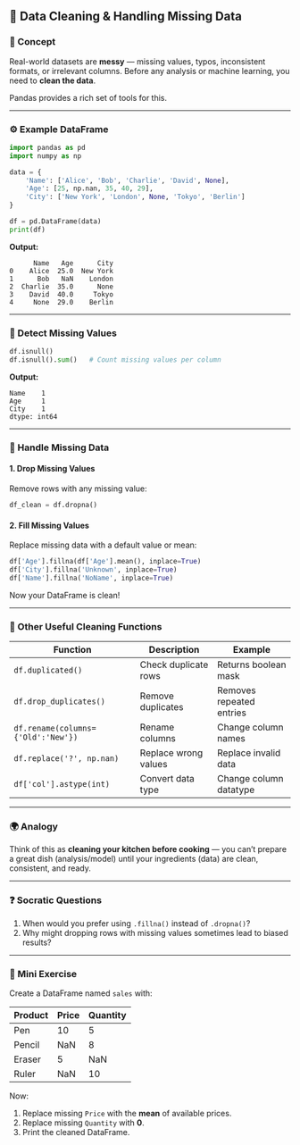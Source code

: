 ## 🧩 Data Cleaning & Handling Missing Data

### 🧠 Concept

Real-world datasets are **messy** — missing values, typos, inconsistent formats, or irrelevant columns.
Before any analysis or machine learning, you need to **clean the data**.

Pandas provides a rich set of tools for this.

---

### ⚙️ Example DataFrame

```python
import pandas as pd
import numpy as np

data = {
    'Name': ['Alice', 'Bob', 'Charlie', 'David', None],
    'Age': [25, np.nan, 35, 40, 29],
    'City': ['New York', 'London', None, 'Tokyo', 'Berlin']
}

df = pd.DataFrame(data)
print(df)
```

**Output:**

```
      Name   Age      City
0    Alice  25.0  New York
1      Bob   NaN    London
2  Charlie  35.0      None
3    David  40.0     Tokyo
4     None  29.0    Berlin
```

---

### 🧹 Detect Missing Values

```python
df.isnull()
df.isnull().sum()   # Count missing values per column
```

**Output:**

```
Name    1
Age     1
City    1
dtype: int64
```

---

### 🧩 Handle Missing Data

#### 1. Drop Missing Values

Remove rows with any missing value:

```python
df_clean = df.dropna()
```

#### 2. Fill Missing Values

Replace missing data with a default value or mean:

```python
df['Age'].fillna(df['Age'].mean(), inplace=True)
df['City'].fillna('Unknown', inplace=True)
df['Name'].fillna('NoName', inplace=True)
```

Now your DataFrame is clean!

---

### 🧰 Other Useful Cleaning Functions

| Function                           | Description          | Example                  |
| ---------------------------------- | -------------------- | ------------------------ |
| `df.duplicated()`                  | Check duplicate rows | Returns boolean mask     |
| `df.drop_duplicates()`             | Remove duplicates    | Removes repeated entries |
| `df.rename(columns={'Old':'New'})` | Rename columns       | Change column names      |
| `df.replace('?', np.nan)`          | Replace wrong values | Replace invalid data     |
| `df['col'].astype(int)`            | Convert data type    | Change column datatype   |

---

### 🌍 Analogy

Think of this as **cleaning your kitchen before cooking** —
you can’t prepare a great dish (analysis/model) until your ingredients (data) are clean, consistent, and ready.

---

### ❓ Socratic Questions

1. When would you prefer using `.fillna()` instead of `.dropna()`?
2. Why might dropping rows with missing values sometimes lead to biased results?

---

### 💪 Mini Exercise

Create a DataFrame named `sales` with:

| Product | Price | Quantity |
| ------- | ----- | -------- |
| Pen     | 10    | 5        |
| Pencil  | NaN   | 8        |
| Eraser  | 5     | NaN      |
| Ruler   | NaN   | 10       |

Now:

1. Replace missing `Price` with the **mean** of available prices.
2. Replace missing `Quantity` with **0**.
3. Print the cleaned DataFrame.
